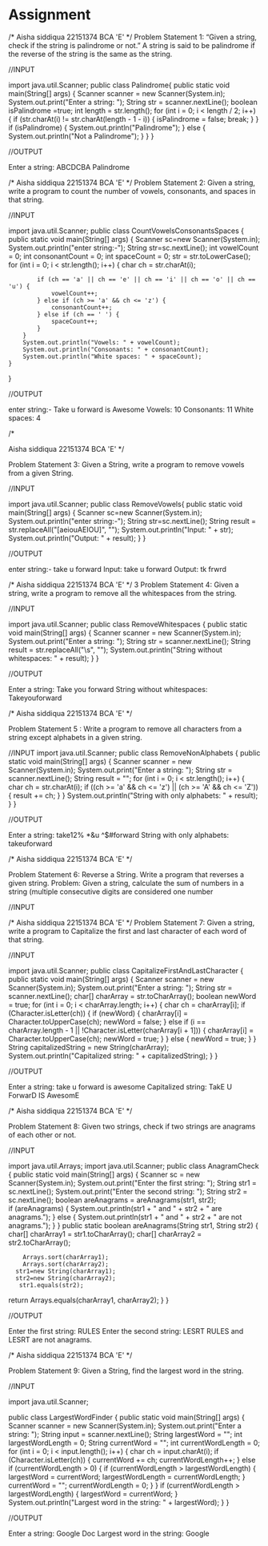 # Assignment
/* Aisha siddiqua
22151374
   BCA 'E'
*/
Problem Statement 1: “Given a string, check if the string is palindrome or not.” A string is 
said to be palindrome if the reverse of the string is the same as the string.

//INPUT

import java.util.Scanner;
public class Palindrome{
    public static void main(String[] args) {
        Scanner scanner = new Scanner(System.in);
        System.out.print("Enter a string: ");
        String str = scanner.nextLine();
        boolean isPalindrome =true;
        int length = str.length();
      for (int i = 0; i < length / 2; i++) {
            if (str.charAt(i) != str.charAt(length - 1 - i)) {
                isPalindrome = false;
                break;
            }
        }
        if (isPalindrome) {
            System.out.println("Palindrome");
        } else {
            System.out.println("Not a Palindrome");
        }
    }
}

//OUTPUT
  
  Enter a string: ABCDCBA
  Palindrome
   
/*
   Aisha siddiqua
22151374
   BCA 'E'
*/
Problem Statement 2: Given a string, write a program to count the number of vowels, 
consonants, and spaces in that string.

//INPUT

import java.util.Scanner;
public class CountVowelsConsonantsSpaces {
    public static void main(String[] args) {
        Scanner sc=new Scanner(System.in);
        System.out.println("enter string:-");
        String str=sc.nextLine();
        int vowelCount = 0;
        int consonantCount = 0;
        int spaceCount = 0;
        str = str.toLowerCase(); 
        for (int i = 0; i < str.length(); i++) {
            char ch = str.charAt(i);

            if (ch == 'a' || ch == 'e' || ch == 'i' || ch == 'o' || ch == 'u') {
                vowelCount++;
            } else if (ch >= 'a' && ch <= 'z') {
                consonantCount++;
            } else if (ch == ' ') {
                spaceCount++;
            }
        }
        System.out.println("Vowels: " + vowelCount);
        System.out.println("Consonants: " + consonantCount);
        System.out.println("White spaces: " + spaceCount);
    }
}
 
//OUTPUT

enter string:-
Take u forward is Awesome
Vowels: 10
Consonants: 11
White spaces: 4

/*

   Aisha siddiqua
22151374
   BCA 'E'
*/

Problem Statement 3: Given a String, write a program to remove vowels from a given 
String.

//INPUT

import java.util.Scanner;
public class RemoveVowels{
    public static void main(String[] args) {
        Scanner sc=new Scanner(System.in);
        System.out.println("enter string:-");
        String str=sc.nextLine();
        String result = str.replaceAll("[aeiouAEIOU]", "");
        System.out.println("Input: " + str);
        System.out.println("Output: " + result);
    }
}

//OUTPUT

enter string:-
take u forward
Input: take u forward
Output: tk  frwrd

/*
Aisha siddiqua
22151374
   BCA 'E'
*/
3
Problem Statement 4: Given a string, write a program to remove all the whitespaces from 
the string.

//INPUT

import java.util.Scanner;
public class RemoveWhitespaces {
    public static void main(String[] args) {
        Scanner scanner = new Scanner(System.in);
        System.out.print("Enter a string: ");
        String str = scanner.nextLine();
        String result = str.replaceAll("\\s", "");
        System.out.println("String without whitespaces: " + result);
    }
}

//OUTPUT

Enter a string: Take you forward
String without whitespaces: Takeyouforward

/*
Aisha siddiqua
22151374
   BCA 'E'
*/

Problem Statement 5 : Write a program to remove all characters from a string except 
alphabets in a given string.

//INPUT
import java.util.Scanner;
public class RemoveNonAlphabets {
    public static void main(String[] args) {
        Scanner scanner = new Scanner(System.in);
        System.out.print("Enter a string: ");
        String str = scanner.nextLine();
        String result = "";
        for (int i = 0; i < str.length(); i++) {
            char ch = str.charAt(i);
            if ((ch >= 'a' && ch <= 'z') || (ch >= 'A' && ch <= 'Z')) {
                result += ch; 
            }
        }
        System.out.println("String with only alphabets: " + result);
    }
}

//OUTPUT

Enter a string: take12% *&u ^$#forward
String with only alphabets: takeuforward

/*
Aisha siddiqua
22151374
   BCA 'E'
*/

Problem Statement 6: Reverse a String. Write a program that reverses a given string.
Problem: Given a string, calculate the sum of numbers in a string (multiple consecutive digits 
are considered one number

//INPUT


/*
Aisha siddiqua
22151374
   BCA 'E'
*/
Problem Statement 7: Given a string, write a program to Capitalize the first and last 
character of each word of that string.

//INPUT

import java.util.Scanner;
public class CapitalizeFirstAndLastCharacter {
    public static void main(String[] args) {
        Scanner scanner = new Scanner(System.in);
        System.out.print("Enter a string: ");
        String str = scanner.nextLine();
        char[] charArray = str.toCharArray();
        boolean newWord = true; 
        for (int i = 0; i < charArray.length; i++) {
            char ch = charArray[i];
            if (Character.isLetter(ch)) {
                if (newWord) {
                    charArray[i] = Character.toUpperCase(ch); 
                    newWord = false;
                } else if (i == charArray.length - 1 || !Character.isLetter(charArray[i + 1])) {
                    charArray[i] = Character.toUpperCase(ch); 
                    newWord = true;
                }
            } else {
                newWord = true;
            }
        }
        String capitalizedString = new String(charArray);
        System.out.println("Capitalized string: " + capitalizedString);
    }
}

//OUTPUT

Enter a string: take u forward is awesome
Capitalized string: TakE U ForwarD IS AwesomE


/*
Aisha siddiqua
22151374
   BCA 'E'
*/

Problem Statement 8: Given two strings, check if two strings are anagrams of each other or 
not.

//INPUT

import java.util.Arrays;
import java.util.Scanner;
public class AnagramCheck {
    public static void main(String[] args) {
        Scanner sc = new Scanner(System.in);
        System.out.print("Enter the first string: ");
        String str1 = sc.nextLine();
        System.out.print("Enter the second string: ");
        String str2 = sc.nextLine();
        boolean areAnagrams = areAnagrams(str1, str2);   
        if (areAnagrams) {
            System.out.println(str1 + " and " + str2 + " are anagrams.");
        } else {
            System.out.println(str1 + " and " + str2 + " are not anagrams.");
        }
    }
    public static boolean areAnagrams(String str1, String str2) {
        char[] charArray1 = str1.toCharArray();
        char[] charArray2 = str2.toCharArray();
        
        Arrays.sort(charArray1);
        Arrays.sort(charArray2);
      str1=new String(charArray1);
      str2=new String(charArray2);
       str1.equals(str2);
 return Arrays.equals(charArray1, charArray2);
    }
}

//OUTPUT

Enter the first string: RULES
Enter the second string: LESRT
RULES and LESRT are not anagrams.

/*
Aisha siddiqua
22151374
   BCA 'E'
*/

Problem Statement 9: Given a String, find the largest word in the string.

//INPUT

import java.util.Scanner;

public class LargestWordFinder {
    public static void main(String[] args) {
        Scanner scanner = new Scanner(System.in);
        System.out.print("Enter a string: ");
        String input = scanner.nextLine();
        String largestWord = "";
        int largestWordLength = 0;
        String currentWord = "";
        int currentWordLength = 0;
        for (int i = 0; i < input.length(); i++) {
            char ch = input.charAt(i);
            if (Character.isLetter(ch)) {
                currentWord += ch;
                currentWordLength++;
            } else if (currentWordLength > 0) {
                if (currentWordLength > largestWordLength) {
                    largestWord = currentWord;
                    largestWordLength = currentWordLength;
                }
                currentWord = "";
                currentWordLength = 0;
            }
        }
        if (currentWordLength > largestWordLength) {
            largestWord = currentWord;
        }
        System.out.println("Largest word in the string: " + largestWord);
    }
}

//OUTPUT

Enter a string: Google Doc
Largest word in the string: Google
